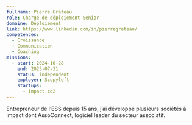 ```yaml
---
fullname: Pierre Grateau
role: Chargé de déploiement Senior
domaine: Déploiement
link: https://www.linkedin.com/in/pierregrateau/
competences:
  - Croissance
  - Communication
  - Coaching
missions:
  - start: 2024-10-28
    end: 2025-07-31
    status: independent
    employer: Scopyleft
    startups:
      - impact.co2
---
```

Entrepreneur de l’ESS depuis 15 ans, j’ai développé plusieurs sociétés à impact dont AssoConnect, logiciel leader du secteur associatif.